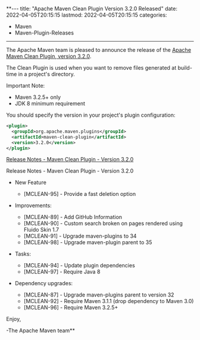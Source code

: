 **---
title: "Apache Maven Clean Plugin Version 3.2.0 Released"
date: 2022-04-05T20:15:15
lastmod: 2022-04-05T20:15:15
categories:
  - Maven
  - Maven-Plugin-Releases
---
The Apache Maven team is pleased to announce the release of the 
[Apache Maven Clean Plugin, version 3.2.0](https://maven.apache.org/plugins/maven-clean-plugin/).

The Clean Plugin is used when you want to remove files generated at build-time
in a project's directory.

Important Note:

 * Maven 3.2.5+ only
 * JDK 8 minimum requirement

You should specify the version in your project's plugin configuration:

```xml
<plugin>
  <groupId>org.apache.maven.plugins</groupId>
  <artifactId>maven-clean-plugin</artifactId>
  <version>3.2.0</version>
</plugin>
```

<!-- more -->

[Release Notes - Maven Clean Plugin - Version 3.2.0](https://issues.apache.org/jira/secure/ReleaseNote.jspa?version=12343770&styleName=Text&projectId=12317224)

Release Notes - Maven Clean Plugin - Version 3.2.0

* New Feature

  * [MCLEAN-95] - Provide a fast deletion option

* Improvements:

  * [MCLEAN-89] - Add GitHub Information
  * [MCLEAN-90] - Custom search broken on pages rendered using Fluido Skin 1.7
  * [MCLEAN-91] - Upgrade maven-plugins to 34
  * [MCLEAN-98] - Upgrade maven-plugin parent to 35

* Tasks:

  * [MCLEAN-94] - Update plugin dependencies
  * [MCLEAN-97] - Require Java 8

* Dependency upgrades:

  * [MCLEAN-87] - Upgrade maven-plugins parent to version 32
  * [MCLEAN-92] - Require Maven 3.1.1 (drop dependency to Maven 3.0)
  * [MCLEAN-96] - Require Maven 3.2.5+

Enjoy,

-The Apache Maven team**
